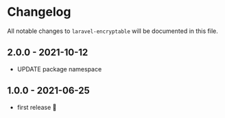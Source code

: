 # Changelog

All notable changes to `laravel-encryptable` will be documented in this file.

## 2.0.0 - 2021-10-12

- UPDATE package namespace

## 1.0.0 - 2021-06-25

- first release 🚀

